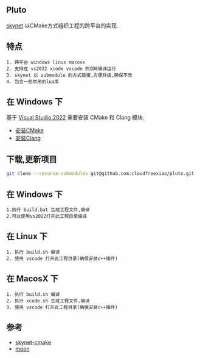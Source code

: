 ## Pluto
   [skynet](https://github.com/cloudwu/skynet) 以CMake方式组织工程的跨平台的实现.

## 特点
    1. 跨平台 windows linux macosx
    2. 支持在 vs2022 xcode vscode 的IDE编译运行
    3. skynet 以 submodule 的方式链接,方便升级,确保不改
    4. 包含一些常用的lua库

## 在 Windows 下

基于 [Visual Studio 2022](https://visualstudio.microsoft.com/zh-hans/downloads/) 需要安装 CMake 和 Clang 模块.

- [安装CMake](https://learn.microsoft.com/en-us/cpp/build/cmake-projects-in-visual-studio?view=msvc-170)
- [安装Clang](https://learn.microsoft.com/en-us/cpp/build/clang-support-cmake?view=msvc-170)

## 下载,更新项目

```bash
git clone --recurse-submodules git@github.com:cloudfreexiao/pluto.git
```

## 在 Windows 下
    1.执行 build.bat 生成工程文件,编译
    2.可以使用vs2022打开此工程目录编译

## 在 Linux 下
    1. 执行 build.sh 编译
    2. 使用 vscode 打开此工程目录(确保安装c++插件)

## 在 MacosX 下
    1. 执行 build.sh 编译
    2. 执行 xcode.sh 生成工程文件,编译
    3. 使用 vscode 打开此工程目录(确保安装c++插件)

## 参考

- [skynet-cmake](https://github.com/hanxi/skynet-cmake)
- [moon](https://github.com/sniper00/moon)
